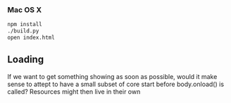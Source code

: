 
### Mac OS X

```bash
npm install
./build.py
open index.html
```

## Loading
If we want to get something showing as soon as possible, would it make sense to attept to have a small subset of core start before body.onload() is called? Resources might then live in their own <script> blocks. Hmm.

## Scenes

### enter() [optional]
	called immediately when scene is made active

### leave() [optional]
	called immediately before scene is deactivated

### resize() [optional]
	called when canvas is resized while scene is active

### tick() [optional]
    called every engine.Tick seconds; possibly multiple times per frame. All calls to tick() for a frame will be made before a call to update().

### update(elapsed) [optional]
	called every frame; parameter is elapsed time in seconds

### draw()
	called every frame

### mouse(x, y, isDown) [optional]
  called when the mouse state changes

## Cutscene Script Actions

### appear:{x:,y:}
  set pawn's location to the parameter.

### vanish:null
  unset pawn's location. it will not be drawn. "say" actions will behave like "narrate" actions.

### wait:2.0 or wait:"signal"
  if called with a number, waits that number of seconds. called with a string, waits for a signal of that name to be set.

### emit:"signal"
  sets the given signal. signals are never unset

### say:"html"
  draws a dialog bubble with the given html over the pawn's head.

### narrate:"html"
  draws a bubble with the given html (not positioned relative to the pawn).

### walk:[{x:,y:},{x:,y:},...]
  walks through the given list of points. if the pawn is not visible, it will start at the first point. otherwise, it will start from its current location.

### do:function(){}
  Invoke an arbitrary function. The this pointer will be null.

## Tools

### play.js

Use this to test out music and synths.

```bash
./play.js music/gymnopedie.mml synths/bells.js
```
